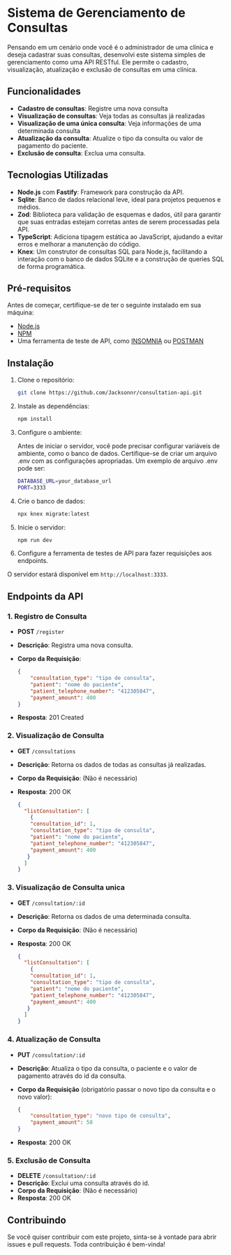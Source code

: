 # Sistema de Gerenciamento de Consultas

Pensando em um cenário onde você é o administrador de uma clínica e deseja cadastrar suas consultas, desenvolvi este sistema simples de gerenciamento como uma API RESTful. Ele permite o cadastro, visualização, atualização e exclusão de consultas em uma clínica.

## Funcionalidades

- **Cadastro de consultas**: Registre uma nova consulta 
- **Visualização de consultas**: Veja todas as consultas já realizadas
- **Visualização de uma única consulta**: Veja informações de uma determinada consulta 
- **Atualização da consulta**: Atualize o tipo da consulta ou valor de pagamento do paciente.
- **Exclusão de consulta**: Exclua uma consulta.

## Tecnologias Utilizadas

- **Node.js** com **Fastify**: Framework para construção da API.
- **Sqlite**: Banco de dados relacional leve, ideal para projetos pequenos e médios.
- **Zod**: Biblioteca para validação de esquemas e dados, útil para garantir que suas entradas estejam corretas antes de serem processadas pela API.
- **TypeScript**: Adiciona tipagem estática ao JavaScript, ajudando a evitar erros e melhorar a manutenção do código.
- **Knex**: Um construtor de consultas SQL para Node.js, facilitando a interação com o banco de dados SQLite e a construção de queries SQL de forma programática.


## Pré-requisitos

Antes de começar, certifique-se de ter o seguinte instalado em sua máquina:

- [Node.js](https://nodejs.org/)
- [NPM](https://www.npmjs.com/) 
- Uma ferramenta de teste de API, como [INSOMNIA](https://insomnia.rest/) ou [POSTMAN](https://www.postman.com/)


## Instalação

1. Clone o repositório:

    ```bash
    git clone https://github.com/Jacksonnr/consultation-api.git
    ```

2. Instale as dependências:

    ```bash
    npm install
    ```

3. Configure o ambiente:

    Antes de iniciar o servidor, você pode precisar configurar variáveis de ambiente, como o banco de dados. Certifique-se de criar um arquivo .env com as configurações apropriadas. Um exemplo de arquivo .env pode ser:

    ```bash
    DATABASE_URL=your_database_url
    PORT=3333
    ```

4. Crie o banco de dados:

    ```bash
    npx knex migrate:latest
    ```

5. Inicie o servidor:

    ```bash
    npm run dev
    ```

6. Configure a ferramenta de testes de API para fazer requisições aos endpoints.



O servidor estará disponível em `http://localhost:3333`.

## Endpoints da API

### 1. Registro de Consulta

- **POST** `/register`
- **Descrição**: Registra uma nova consulta.
- **Corpo da Requisição**:

    ```json
    {
        "consultation_type": "tipo de consulta",
        "patient": "nome do paciente",
        "patient_telephone_number": "412305847",
        "payment_amount": 400
    }
    ```

- **Resposta**: 201 Created


### 2. Visualização de Consulta

- **GET** `/consultations`
- **Descrição**: Retorna os dados de todas as consultas já realizadas.
- **Corpo da Requisição**: (Não é necessário)
- **Resposta**: 200 OK

    ```json
    {
      "listConsultation": [
        {
        "consultation_id": 1,
        "consultation_type": "tipo de consulta",
        "patient": "nome do paciente",
        "patient_telephone_number": "412305847",
        "payment_amount": 400
       }
      ]
    }
    ```


### 3. Visualização de Consulta unica

- **GET** `/consultation/:id`
- **Descrição**: Retorna os dados de uma determinada consulta.
- **Corpo da Requisição**: (Não é necessário)
- **Resposta**: 200 OK

    ```json
    {
      "listConsultation": [
        {
        "consultation_id": 1,
        "consultation_type": "tipo de consulta",
        "patient": "nome do paciente",
        "patient_telephone_number": "412305847",
        "payment_amount": 400
       }
      ]
    }
    ```

### 4. Atualização de Consulta

- **PUT** `/consultation/:id`
- **Descrição**: Atualiza o tipo da consulta, o paciente e o valor de pagamento através do id da consulta.
- **Corpo da Requisição** (obrigatório passar o novo tipo da consulta e o novo valor):

    ```json
    {
        "consultation_type": "novo tipo de consulta",
        "payment_amount": 50
    }
    ```

- **Resposta**: 200 OK

### 5. Exclusão de Consulta

- **DELETE** `/consultation/:id`
- **Descrição**: Exclui uma consulta através do id.
- **Corpo da Requisição**: (Não é necessário)
- **Resposta**: 200 OK

## Contribuindo

Se você quiser contribuir com este projeto, sinta-se à vontade para abrir issues e pull requests. Toda contribuição é bem-vinda!

